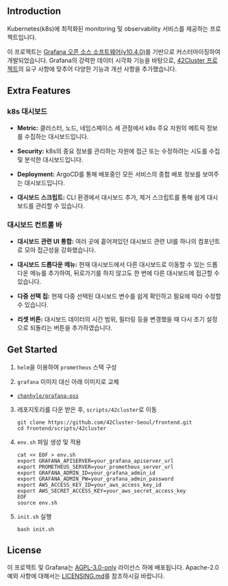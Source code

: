 <!-- ![42cluster Logo](public/img/42Cluster/banner.png) -->

## Introduction

Kubernetes(k8s)에 최적화된 monitoring 및 observability 서비스를 제공하는 프로젝트입니다.

이 프로젝트는 [Grafana 오픈 소스 소프트웨어(v10.4.0)](https://github.com/grafana/grafana/tree/v10.4.0)를 기반으로 커스터마이징하여 개발되었습니다. Grafana의 강력한 데이터 시각화 기능을 바탕으로, [42Cluster 프로젝트](https://github.com/42Cluster-Seoul)의 요구 사항에 맞추어 다양한 기능과 개선 사항을 추가했습니다.

## Extra Features

### k8s 대시보드

- **Metric:** 클러스터, 노드, 네임스페이스 세 관점에서 k8s 주요 자원의 메트릭 정보를 수집하는 대시보드입니다.

- **Security:** k8s의 중요 정보를 관리하는 자원에 접근 또는 수정하려는 시도를 수집 및 분석한 대시보드입니다.

- **Deployment:** ArgoCD를 통해 배포중인 모든 서비스의 종합 배포 정보를 보여주는 대시보드입니다.

- **대시보드 스크립트:** CLI 환경에서 대시보드 추가, 제거 스크립트를 통해 쉽게 대시보드를 관리할 수 있습니다.

### 대시보드 컨트롤 바

- **대시보드 관련 UI 통합:** 여러 곳에 흩어져있던 대시보드 관련 UI를 하나의 컴포넌트로 모아 접근성을 강화했습니다.

- **대시보드 드롭다운 메뉴:** 현재 대시보드에서 다른 대시보드로 이동할 수 있는 드롭다운 메뉴를 추가하여, 뒤로가기를 하지 않고도 한 번에 다른 대시보드에 접근할 수 있습니다.

- **다중 선택 칩:** 현재 다중 선택된 대시보드 변수를 쉽게 확인하고 필요에 따라 수정할 수 있습니다.

- **리셋 버튼:** 대시보드 데이터의 시간 범위, 필터링 등을 변경했을 때 다시 초기 설정으로 되돌리는 버튼을 추가하였습니다.

## Get Started

1. `helm`을 이용하여 `prometheus` 스택 구성

2. `grafana` 이미지 대신 아래 이미지로 교체

- [`chanhyle/grafana-oss`](https://hub.docker.com/repository/docker/chanhyle/grafana-oss/general)

3. 레포지토리를 다운 받은 후, `scripts/42cluster`로 이동

   ```shell
   git clone https://github.com/42Cluster-Seoul/frontend.git
   cd frontend/scripts/42cluster
   ```

4. `env.sh` 파일 생성 및 적용

   ```shell
   cat << EOF > env.sh
   export GRAFANA_APISERVER=your_grafana_apiserver_url
   export PROMETHEUS_SERVER=your_prometheus_server_url
   export GRAFANA_ADMIN_ID=your_grafana_admin_id
   export GRAFANA_ADMIN_PW=your_grafana_admin_password
   export AWS_ACCESS_KEY_ID=your_aws_access_key_id
   export AWS_SECRET_ACCESS_KEY=your_aws_secret_access_key
   EOF
   source env.sh
   ```

5. `init.sh` 실행

   ```shell
   bash init.sh
   ```

## License

이 프로젝트 및 Grafana는 [AGPL-3.0-only](LICENSE) 라이선스 하에 배포됩니다. Apache-2.0 예외 사항에 대해서는 [LICENSING.md](https://github.com/grafana/grafana/blob/HEAD/LICENSING.md)를 참조하시길 바랍니다.
